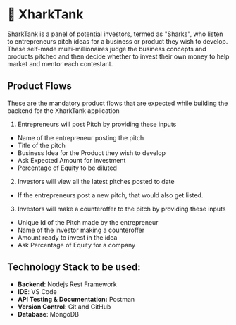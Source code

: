 # :shark: XharkTank

SharkTank is a panel of potential investors, termed as "Sharks", who listen to entrepreneurs pitch ideas for a business or product they wish to develop. These self-made multi-millionaires judge the business concepts and products pitched and then decide whether to invest their own money to help market and mentor each contestant.

## Product Flows

These are the mandatory product flows that are expected while building the backend for the XharkTank application

1. Entrepreneurs will post Pitch by providing these inputs

- Name of the entrepreneur posting the pitch
- Title of the pitch
- Business Idea for the Product they wish to develop
- Ask Expected Amount for investment
- Percentage of Equity to be diluted

2. Investors will view all the latest pitches posted to date

- If the entrepreneurs post a new pitch, that would also get listed. 

3. Investors will make a counteroffer to the pitch by providing these inputs

- Unique Id of the Pitch made by the entrepreneur
- Name of the investor making a counteroffer
- Amount ready to invest in the idea
- Ask Percentage of Equity for a company


## Technology Stack to be used:

- **Backend**: Nodejs Rest Framework
- **IDE**: VS Code
- **API Testing & Documentation:** Postman
- **Version Control**: Git and GitHub
- **Database**: MongoDB
